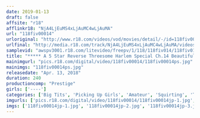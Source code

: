 ```yaml
---
date: 2019-01-13
draft: false
affsite: "r18"
afflinkr18: "NjA4LjEuMS4xLjAuMC4wLjAuMA"
url: "118fiv00014"
urloriginal: "http://www.r18.com/videos/vod/movies/detail/-/id=118fiv00014"
urlfinal: "http://media.r18.com/track/NjA4LjEuMS4xLjAuMC4wLjAuMA/videos/vod/movies/detail/-/id=118fiv00014"
samplevid: "awspv3001.r18.com/litevideo/freepv/1/118/118fiv014/118fiv014_dmb_w.mp4"
title: "***** A 5 Star Reverse Threesome Harlem Special Ch.14 Beautiful Girls Around the World Are Getting It On With Other Beautiful Girls! So If You Want To Grab Hold Of These Goodies, We're Rounding Them All Up Together!"
mainimgurl: "pics.r18.com/digital/video/118fiv00014/118fiv00014ps.jpg"
mainimgs: "118fiv00014ps.jpg"
releasedate: "Apr. 13, 2018"
duration: 240
productioncomp: "Prestige"
girls: ['----']
categories: ['Big Tits', 'Picking Up Girls', 'Amateur', 'Squirting', 'Threesome / Foursome', 'Harlem', 'Over 4 Hours', 'Hi-Def']
imgurls: ['pics.r18.com/digital/video/118fiv00014/118fiv00014jp-1.jpg', 'pics.r18.com/digital/video/118fiv00014/118fiv00014jp-2.jpg', 'pics.r18.com/digital/video/118fiv00014/118fiv00014jp-3.jpg', 'pics.r18.com/digital/video/118fiv00014/118fiv00014jp-4.jpg', 'pics.r18.com/digital/video/118fiv00014/118fiv00014jp-5.jpg', 'pics.r18.com/digital/video/118fiv00014/118fiv00014jp-6.jpg', 'pics.r18.com/digital/video/118fiv00014/118fiv00014jp-7.jpg', 'pics.r18.com/digital/video/118fiv00014/118fiv00014jp-8.jpg', 'pics.r18.com/digital/video/118fiv00014/118fiv00014jp-9.jpg', 'pics.r18.com/digital/video/118fiv00014/118fiv00014jp-10.jpg', 'pics.r18.com/digital/video/118fiv00014/118fiv00014jp-11.jpg', 'pics.r18.com/digital/video/118fiv00014/118fiv00014jp-12.jpg', 'pics.r18.com/digital/video/118fiv00014/118fiv00014jp-13.jpg', 'pics.r18.com/digital/video/118fiv00014/118fiv00014jp-14.jpg', 'pics.r18.com/digital/video/118fiv00014/118fiv00014jp-15.jpg', 'pics.r18.com/digital/video/118fiv00014/118fiv00014jp-16.jpg', 'pics.r18.com/digital/video/118fiv00014/118fiv00014jp-17.jpg', 'pics.r18.com/digital/video/118fiv00014/118fiv00014jp-18.jpg', 'pics.r18.com/digital/video/118fiv00014/118fiv00014jp-19.jpg', 'pics.r18.com/digital/video/118fiv00014/118fiv00014jp-20.jpg']
imgs: ['118fiv00014jp-1.jpg', '118fiv00014jp-2.jpg', '118fiv00014jp-3.jpg', '118fiv00014jp-4.jpg', '118fiv00014jp-5.jpg', '118fiv00014jp-6.jpg', '118fiv00014jp-7.jpg', '118fiv00014jp-8.jpg', '118fiv00014jp-9.jpg', '118fiv00014jp-10.jpg', '118fiv00014jp-11.jpg', '118fiv00014jp-12.jpg', '118fiv00014jp-13.jpg', '118fiv00014jp-14.jpg', '118fiv00014jp-15.jpg', '118fiv00014jp-16.jpg', '118fiv00014jp-17.jpg', '118fiv00014jp-18.jpg', '118fiv00014jp-19.jpg', '118fiv00014jp-20.jpg']
---
```

